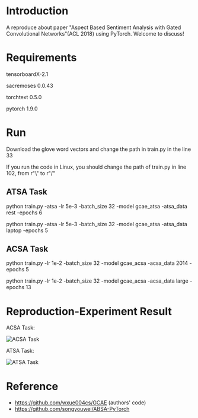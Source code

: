 # Introduction  

A reproduce about paper "Aspect Based Sentiment Analysis with Gated Convolutional Networks"(ACL 2018) using PyTorch. Welcome to discuss!  


# Requirements  

tensorboardX-2.1  

sacremoses 0.0.43  

torchtext 0.5.0  

pytorch 1.9.0 


# Run


Download the glove word vectors and change the path in train.py in the line 33

If you run the code in Linux, you should change the path of train.py in line 102, from r"\\" to r"/"

## ATSA Task
python train.py -atsa  -lr 5e-3 -batch_size 32 -model gcae_atsa -atsa_data rest -epochs 6

python train.py -atsa  -lr 5e-3 -batch_size 32 -model gcae_atsa -atsa_data laptop -epochs 5

## ACSA Task

python train.py -lr 1e-2 -batch_size 32 -model gcae_acsa -acsa_data 2014  -epochs 5  

python train.py -lr 1e-2 -batch_size 32 -model gcae_acsa -acsa_data large  -epochs 13  



# Reproduction-Experiment Result  

ACSA Task:

![ACSA Task](https://pic1.zhimg.com/80/v2-d7d2e79607d784a1826b1cc628ed09bf_720w.png)  

ATSA Task:

![ATSA Task](https://pic2.zhimg.com/80/v2-4dab74d75cd8d0ab96127e9b2db9f747_720w.png)



# Reference

- https://github.com/wxue004cs/GCAE (authors' code)
- https://github.com/songyouwei/ABSA-PyTorch










